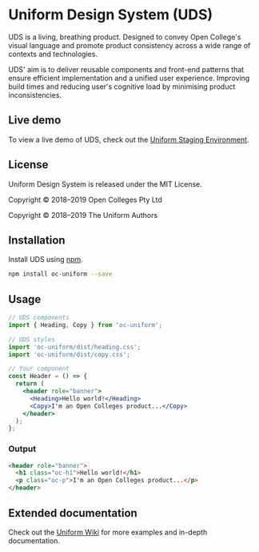 # Uniform Design System (UDS)

UDS is a living, breathing product. Designed to convey Open College's visual language and promote product consistency across a wide range of contexts and technologies.

UDS' aim is to deliver reusable components and front-end patterns that ensure efficient implementation and a unified user experience. Improving build times and reducing user's cognitive load by minimising product inconsistencies.

## Live demo

To view a live demo of UDS, check out the [Uniform Staging Environment](http://54.206.26.4 'Uniform Staging Environment').

## License

Uniform Design System is released under the MIT License.

Copyright © 2018–2019 Open Colleges Pty Ltd

Copyright © 2018–2019 The Uniform Authors

## Installation

Install UDS using [npm](https://www.npmjs.com 'npm').

```bash
npm install oc-uniform --save
```

## Usage

```jsx
// UDS components
import { Heading, Copy } from 'oc-uniform';

// UDS styles
import 'oc-uniform/dist/heading.css';
import 'oc-uniform/dist/copy.css';

// Your component
const Header = () => {
  return (
    <header role="banner">
      <Heading>Hello world!</Heading>
      <Copy>I'm an Open Colleges product...</Copy>
    </header>
  );
};
```

### Output

```html
<header role="banner">
  <h1 class="oc-h1">Hello world!</h1>
  <p class="oc-p">I'm an Open Colleges product...</p>
</header>
```

## Extended documentation

Check out the [Uniform Wiki](https://github.com/opencolleges/Uniform/wiki 'Uniform Wiki') for more examples and in-depth documentation.
